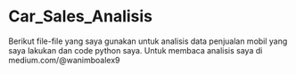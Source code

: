 # Car_Sales_Analisis
Berikut file-file yang saya gunakan untuk analisis data penjualan mobil yang saya lakukan dan code python saya. 
Untuk membaca analisis saya di medium.com/@wanimboalex9
